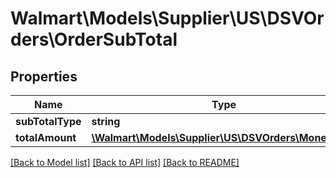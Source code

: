 # Walmart\Models\Supplier\US\DSVOrders\OrderSubTotal

## Properties

Name | Type | Description | Notes
------------ | ------------- | ------------- | -------------
**subTotalType** | **string** |  | [optional]
**totalAmount** | [**\Walmart\Models\Supplier\US\DSVOrders\MoneyType**](MoneyType.md) |  | [optional]


[[Back to Model list]](./) [[Back to API list]](../../../../../README.md#supported-apis) [[Back to README]](../../../../../README.md)
